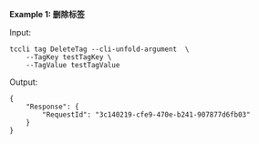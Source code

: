 **Example 1: 删除标签**



Input: 

```
tccli tag DeleteTag --cli-unfold-argument  \
    --TagKey testTagKey \
    --TagValue testTagValue
```

Output: 
```
{
    "Response": {
        "RequestId": "3c140219-cfe9-470e-b241-907877d6fb03"
    }
}
```

